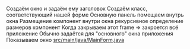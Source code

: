 <!-- doc.py -->
Создаём окно и задаём ему заголовок
Создаём класс, соответствующий нашей форме
Основную панель помещаем внутрь окна
Размещение компонент внутри окна
рекурсивное определение размеров компонент
Когда закрываем этот frame => закроется всё приложение
Обычно задаётся для "основного" окна приложения
Показываем окно
[src/main/java/MainForm.java](src/main/java/MainForm.java)

